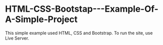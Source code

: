 # HTML-CSS-Bootstap---Example-Of-A-Simple-Project
This simple example used HTML, CSS and Bootstrap. To run the site, use Live Server.
